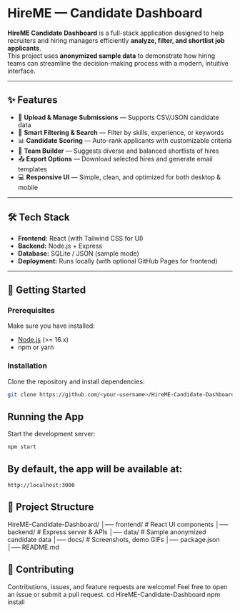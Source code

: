 # HireME — Candidate Dashboard

**HireME Candidate Dashboard** is a full-stack application designed to help recruiters and hiring managers efficiently **analyze, filter, and shortlist job applicants**.  
This project uses **anonymized sample data** to demonstrate how hiring teams can streamline the decision-making process with a modern, intuitive interface.

---

## ✨ Features
- 📂 **Upload & Manage Submissions** — Supports CSV/JSON candidate data
- 🔎 **Smart Filtering & Search** — Filter by skills, experience, or keywords
- 📊 **Candidate Scoring** — Auto-rank applicants with customizable criteria
- 👥 **Team Builder** — Suggests diverse and balanced shortlists of hires
- 📤 **Export Options** — Download selected hires and generate email templates
- 💻 **Responsive UI** — Simple, clean, and optimized for both desktop & mobile

---

## 🛠️ Tech Stack
- **Frontend:** React (with Tailwind CSS for UI)
- **Backend:** Node.js + Express
- **Database:** SQLite / JSON (sample mode)
- **Deployment:** Runs locally (with optional GitHub Pages for frontend)

---

## 🚀 Getting Started

### Prerequisites
Make sure you have installed:
- [Node.js](https://nodejs.org/) (>= 16.x)
- npm or yarn

### Installation
Clone the repository and install dependencies:
```bash
git clone https://github.com/<your-username>/HireME-Candidate-Dashboard.git
```
## Running the App

Start the development server:
```
npm start
```
## By default, the app will be available at:
```
http://localhost:3000
```
## 📂 Project Structure
HireME-Candidate-Dashboard/
│── frontend/           # React UI components
│── backend/            # Express server & APIs
│── data/               # Sample anonymized candidate data
│── docs/               # Screenshots, demo GIFs
│── package.json
│── README.md
## 🤝 Contributing
Contributions, issues, and feature requests are welcome!
Feel free to open an issue or submit a pull request.
cd HireME-Candidate-Dashboard
npm install
